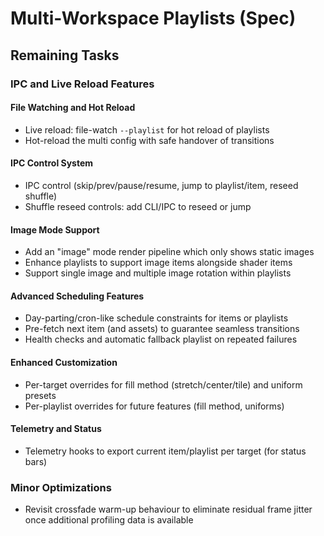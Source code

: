 # Multi-Workspace Playlists (Spec)

## Remaining Tasks

### IPC and Live Reload Features

#### File Watching and Hot Reload
- Live reload: file-watch `--playlist` for hot reload of playlists
- Hot-reload the multi config with safe handover of transitions

#### IPC Control System
- IPC control (skip/prev/pause/resume, jump to playlist/item, reseed shuffle)
- Shuffle reseed controls: add CLI/IPC to reseed or jump

#### Image Mode Support  
- Add an "image" mode render pipeline which only shows static images
- Enhance playlists to support image items alongside shader items
- Support single image and multiple image rotation within playlists

#### Advanced Scheduling Features
- Day-parting/cron-like schedule constraints for items or playlists
- Pre-fetch next item (and assets) to guarantee seamless transitions
- Health checks and automatic fallback playlist on repeated failures

#### Enhanced Customization
- Per-target overrides for fill method (stretch/center/tile) and uniform presets
- Per-playlist overrides for future features (fill method, uniforms)

#### Telemetry and Status
- Telemetry hooks to export current item/playlist per target (for status bars)

### Minor Optimizations
- Revisit crossfade warm-up behaviour to eliminate residual frame jitter once additional profiling data is available